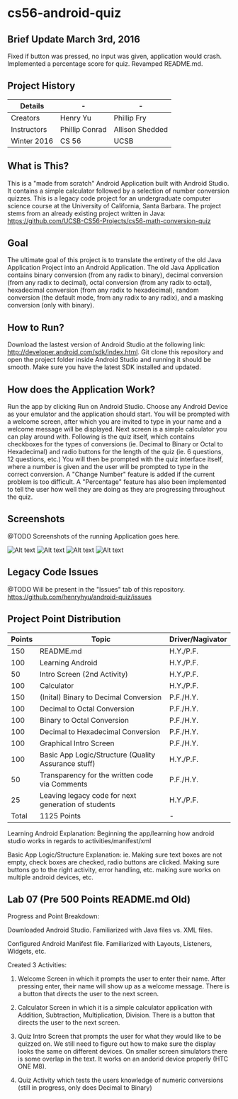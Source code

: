 # cs56-android-quiz

## Brief Update March 3rd, 2016
Fixed if button was pressed, no input was given, application would crash. Implemented a percentage score for quiz. Revamped README.md. 

## Project History

| Details      | -              | -                  |
| -------------|----------------|--------------------|
| Creators     | Henry Yu       | Phillip Fry        |
| Instructors  | Phillip Conrad | Allison Shedded    |
| Winter 2016  | CS 56          | UCSB               |


## What is This?

This is a "made from scratch" Android Application built with Android Studio. It contains a simple calculator followed by a selection of number conversion quizzes. This is a legacy code project for an undergraduate computer science course at the University of California, Santa Barbara. The project stems from an already existing project written in Java: https://github.com/UCSB-CS56-Projects/cs56-math-conversion-quiz

## Goal

The ultimate goal of this project is to translate the entirety of the old Java Application Project into an Android Application. The old Java Application contains binary conversion (from any radix to binary), decimal conversion (from any radix to decimal), octal conversion (from any radix to octal), hexadecimal conversion (from any radix to hexadecimal), random conversion (the default mode, from any radix to any radix), and a masking conversion (only with binary).

## How to Run?

Download the lastest version of Android Studio at the following link: http://developer.android.com/sdk/index.html. Git clone this repository and open the project folder inside Android Studio and running it should be smooth. Make sure you have the latest SDK installed and updated.

## How does the Application Work?

Run the app by clicking Run on Android Studio. Choose any Android Device as your emulator and the application should start. You will be prompted with a welcome screen, after which you are invited to type in your name and a welcome message will be displayed. Next screen is a simple calculator you can play around with. Following is the quiz itself, which contains checkboxes for the types of conversions (ie. Decimal to Binary or Octal to Hexadecimal) and radio buttons for the length of the quiz (ie. 6 questions, 12 questions, etc.) You will then be prompted with the quiz interface itself, where a number is given and the user will be prompted to type in the correct conversion. A "Change Number" feature is added if the current problem is too difficult. A "Percentage" feature has also been implemented to tell the user how well they are doing as they are progressing throughout the quiz. 

## Screenshots

@TODO
Screenshots of the running Application goes here.

![Alt text](screen1.png)
![Alt text](screen2.png)
![Alt text](screen3.png)
![Alt text](screen4.JPG)

## Legacy Code Issues

@TODO
Will be present in the "Issues" tab of this repository. https://github.com/henryhyu/android-quiz/issues


## Project Point Distribution

| Points       | Topic                                                          | Driver/Nagivator |
| -------------|----------------------------------------------------------------|------------------|
|  150         |  README.md                                                     | H.Y./P.F.        |
|  100         |  Learning Android                                              | H.Y./P.F.        |
|  50          |  Intro Screen (2nd Activity)                                   | H.Y./P.F.        |
|  100         |  Calculator                                                    | H.Y./P.F.        |
|  150         |  (Inital) Binary to Decimal Conversion                         | P.F./H.Y.        |
|  100         |  Decimal to Octal Conversion                                   | P.F./H.Y.        |
|  100         |  Binary to Octal Conversion                                    | P.F./H.Y.        |
|  100         |  Decimal to Hexadecimal Conversion                             | P.F./H.Y.        |
|  100         |  Graphical Intro Screen                                        | P.F./H.Y.        |
|  100         |  Basic App Logic/Structure (Quality Assurance stuff)           | H.Y./P.F.        |
|  50          |  Transparency for the written code via Comments                | P.F./H.Y.        |
|  25          |  Leaving legacy code for next generation of students           | H.Y./P.F.        |
| Total        |  1125 Points                                                   | -                |

Learning Android Explanation: Beginning the app/learning how android studio works in regards to activities/manifest/xml

Basic App Logic/Structure Explanation: ie. Making sure text boxes are not empty, check boxes are checked, radio buttons are clicked. Making sure buttons go to the right activity, error handling, etc. making sure works on multiple android devices, etc.

## Lab 07 (Pre 500 Points README.md Old)
Progress and Point Breakdown:

Downloaded Android Studio. Familiarized with Java files vs. XML files.

Configured Android Manifest file. Familiarized with Layouts, Listeners, Widgets, etc.

Created 3 Activities:

1) Welcome Screen in which it prompts the user to enter their name. After pressing enter, their name will show up as a welcome message. There is a button that directs the user to the next screen.

2) Calculator Screen in which it is a simple calculator application with Addition, Subtraction, Multiplication, Division. There is a button that directs the user to the next screen.

3) Quiz Intro Screen that prompts the user for what they would like to be quizzed on. We still need to figure out how to make sure the display looks the same on different devices. On smaller screen simulators there is some overlap in the text. It works on an andorid device properly (HTC ONE M8).

4) Quiz Activity which tests the users knowledge of numeric conversions (still in progress, only does Decimal to Binary)
